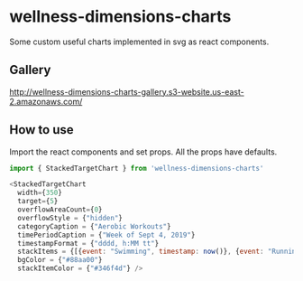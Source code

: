 # wellness-dimensions-charts 

Some custom useful charts implemented in svg as react components.

## Gallery

http://wellness-dimensions-charts-gallery.s3-website.us-east-2.amazonaws.com/

## How to use

Import the react components and set props. All the props have defaults.

```js
import { StackedTargetChart } from 'wellness-dimensions-charts'

<StackedTargetChart 
  width={350}
  target={5}
  overflowAreaCount={0}
  overflowStyle = {"hidden"}
  categoryCaption = {"Aerobic Workouts"}
  timePeriodCaption = {"Week of Sept 4, 2019"}
  timestampFormat = {"dddd, h:MM tt"}
  stackItems = {[{event: "Swimming", timestamp: now()}, {event: "Running", timestamp: now()}]}
  bgColor = {"#88aa00"}
  stackItemColor = {"#346f4d"} />

```
